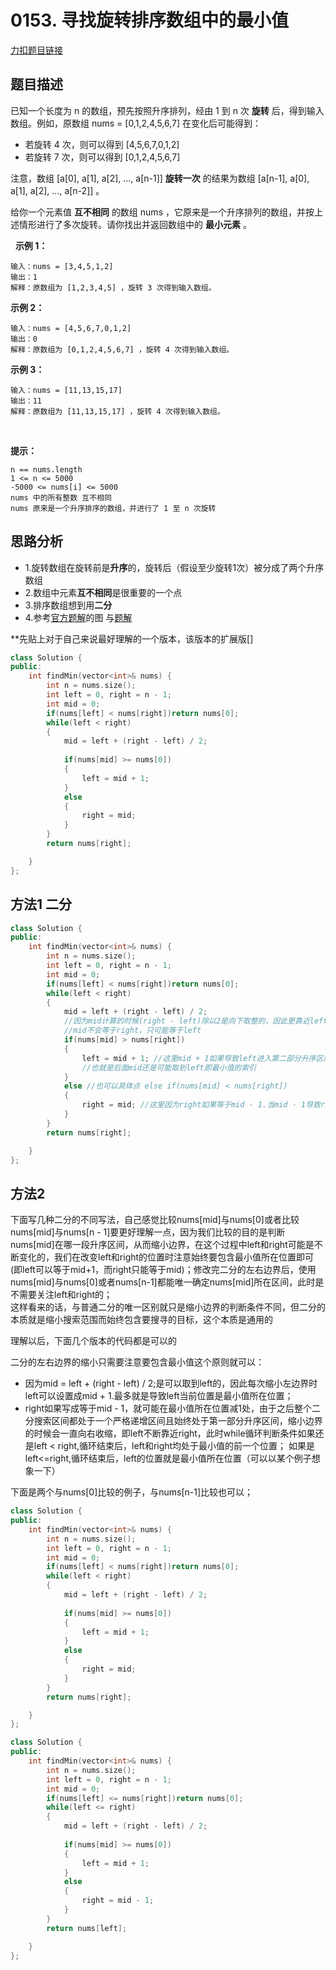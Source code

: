# 0153. 寻找旋转排序数组中的最小值

[力扣题目链接](https://leetcode-cn.com/problems/find-minimum-in-rotated-sorted-array/)   


## 题目描述  

已知一个长度为 n 的数组，预先按照升序排列，经由 1 到 n 次 **旋转** 后，得到输入数组。例如，原数组 nums = [0,1,2,4,5,6,7] 在变化后可能得到：    
* 若旋转 4 次，则可以得到 [4,5,6,7,0,1,2]  
* 若旋转 7 次，则可以得到 [0,1,2,4,5,6,7]  

注意，数组 [a[0], a[1], a[2], ..., a[n-1]] **旋转一次** 的结果为数组 [a[n-1], a[0], a[1], a[2], ..., a[n-2]] 。  

给你一个元素值 **互不相同** 的数组 nums ，它原来是一个升序排列的数组，并按上述情形进行了多次旋转。请你找出并返回数组中的 **最小元素** 。  

 
**示例 1：**

    输入：nums = [3,4,5,1,2]
    输出：1
    解释：原数组为 [1,2,3,4,5] ，旋转 3 次得到输入数组。

**示例 2：**

    输入：nums = [4,5,6,7,0,1,2]
    输出：0
    解释：原数组为 [0,1,2,4,5,6,7] ，旋转 4 次得到输入数组。

**示例 3：**

    输入：nums = [11,13,15,17]
    输出：11
    解释：原数组为 [11,13,15,17] ，旋转 4 次得到输入数组。
 

**提示：**

    n == nums.length
    1 <= n <= 5000
    -5000 <= nums[i] <= 5000
    nums 中的所有整数 互不相同
    nums 原来是一个升序排序的数组，并进行了 1 至 n 次旋转


## 思路分析  

* 1.旋转数组在旋转前是**升序**的，旋转后（假设至少旋转1次）被分成了两个升序数组  
* 2.数组中元素**互不相同**是很重要的一个点  
* 3.排序数组想到用**二分**  
* 4.参考[官方题解](https://leetcode-cn.com/problems/find-minimum-in-rotated-sorted-array/solution/xun-zhao-xuan-zhuan-pai-xu-shu-zu-zhong-5irwp/)的图
与[题解](https://leetcode-cn.com/problems/find-minimum-in-rotated-sorted-array/solution/er-fen-cha-zhao-wei-shi-yao-zuo-you-bu-dui-cheng-z/)  



**先贴上对于自己来说最好理解的一个版本，该版本的扩展版[]


```cpp
class Solution {
public:
    int findMin(vector<int>& nums) {
        int n = nums.size();
        int left = 0, right = n - 1;
        int mid = 0;
        if(nums[left] < nums[right])return nums[0];
        while(left < right)
        {
            mid = left + (right - left) / 2;
            
            if(nums[mid] >= nums[0])
            {
                left = mid + 1; 
            }
            else 
            {
                right = mid; 
            }
        }
        return nums[right];

    }
};
```




    
## 方法1 二分   

```cpp
class Solution {
public:
    int findMin(vector<int>& nums) {
        int n = nums.size();
        int left = 0, right = n - 1;
        int mid = 0;
        if(nums[left] < nums[right])return nums[0];
        while(left < right)
        {
            mid = left + (right - left) / 2;
            //因为mid计算的时候(right - left)除以2是向下取整的，因此更靠近left
            //mid不会等于right，只可能等于left        
            if(nums[mid] > nums[right])
            {
                left = mid + 1; //这里mid + 1如果导致left进入第二部分升序区间，后面判断nums[mid] > nums[right]一定不满足，因此进入else语句中，即认为此时nums[mid]位于第二部分升序区间，之后缩小右边界，是可以的
                //也就是后面mid还是可能取到left即最小值的索引
            }
            else //也可以具体点 else if(nums[mid] < nums[right])
            {
                right = mid; //这里因为right如果等于mid - 1.当mid - 1导致right进入第一部分升序区间后，后面由left和right时求得mid不可能等于right，因此最小值无法被取到；而且后面明明已经进入第一部分升序区间，但由于nums[mid] < nums[right]成立，因此会被认为还是第二部分升序区间，继续缩小右边界，导致最小值越来越远  
            }
        }
        return nums[right];

    }
};
```


## 方法2 

下面写几种二分的不同写法，自己感觉比较nums[mid]与nums[0]或者比较nums[mid]与nums[n - 1]要更好理解一点，因为我们比较的目的是判断nums[mid]在哪一段升序区间，从而缩小边界，在这个过程中left和right可能是不断变化的，我们在改变left和right的位置时注意始终要包含最小值所在位置即可(即left可以等于mid+1，而right只能等于mid)；修改完二分的左右边界后，使用nums[mid]与nums[0]或者nums[n-1]都能唯一确定nums[mid]所在区间，此时是不需要关注left和right的；  
这样看来的话，与普通二分的唯一区别就只是缩小边界的判断条件不同，但二分的本质就是缩小搜索范围而始终包含要搜寻的目标，这个本质是通用的  

理解以后，下面几个版本的代码都是可以的 

二分的左右边界的缩小只需要注意要包含最小值这个原则就可以：
* 因为mid = left + (right - left) / 2;是可以取到left的，因此每次缩小左边界时left可以设置成mid + 1.最多就是导致left当前位置是最小值所在位置； 
* right如果写成等于mid - 1，就可能在最小值所在位置减1处，由于之后整个二分搜索区间都处于一个严格递增区间且始终处于第一部分升序区间，缩小边界的时候会一直向右收缩，即left不断靠近right，此时while循环判断条件如果还是left < right,循环结束后，left和right均处于最小值的前一个位置； 如果是left<=right,循环结束后，left的位置就是最小值所在位置（可以以某个例子想象一下）


下面是两个与nums[0]比较的例子，与nums[n-1]比较也可以；  

```cpp
class Solution {
public:
    int findMin(vector<int>& nums) {
        int n = nums.size();
        int left = 0, right = n - 1;
        int mid = 0;
        if(nums[left] < nums[right])return nums[0];
        while(left < right)
        {
            mid = left + (right - left) / 2;
            
            if(nums[mid] >= nums[0])
            {
                left = mid + 1; 
            }
            else 
            {
                right = mid; 
            }
        }
        return nums[right];

    }
};
```


```cpp
class Solution {
public:
    int findMin(vector<int>& nums) {
        int n = nums.size();
        int left = 0, right = n - 1;
        int mid = 0;
        if(nums[left] <= nums[right])return nums[0];
        while(left <= right)
        {
            mid = left + (right - left) / 2;
            
            if(nums[mid] >= nums[0])
            {
                left = mid + 1; 
            }
            else 
            {
                right = mid - 1; 
            }
        }
        return nums[left];

    }
};
```